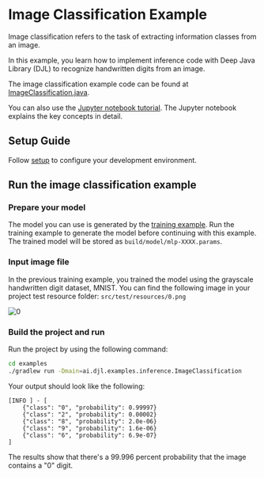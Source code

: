 # Image Classification Example

Image classification refers to the task of extracting information classes from an image.

In this example, you learn how to implement inference code with Deep Java Library (DJL) to recognize handwritten digits from an image.

The image classification example code can be found at [ImageClassification.java](https://github.com/deepjavalibrary/djl/blob/master/examples/src/main/java/ai/djl/examples/inference/ImageClassification.java).

You can also use the [Jupyter notebook tutorial](http://docs.djl.ai/docs/demos/jupyter/tutorial/03_image_classification_with_your_model.html).
The Jupyter notebook explains the key concepts in detail.

## Setup Guide

Follow [setup](../../docs/development/setup.md) to configure your development environment.

## Run the image classification example

### Prepare your model
The model you can use is generated by the [training example](train_mnist_mlp.md).
Run the training example to generate the model before continuing with this example.
The trained model will be stored as `build/model/mlp-XXXX.params`.

### Input image file
In the previous training example, you trained the model using the grayscale handwritten digit dataset, MNIST.
You can find the following image in your project test resource folder: `src/test/resources/0.png`

![0](../src/test/resources/0.png)

### Build the project and run

Run the project by using the following command:

```sh
cd examples
./gradlew run -Dmain=ai.djl.examples.inference.ImageClassification
```

Your output should look like the following:

```text
[INFO ] - [
	{"class": "0", "probability": 0.99997}
	{"class": "2", "probability": 0.00002}
	{"class": "8", "probability": 2.0e-06}
	{"class": "9", "probability": 1.6e-06}
	{"class": "6", "probability": 6.9e-07}
]
```

The results show that there's a 99.996 percent probability that the image contains a "0" digit.

